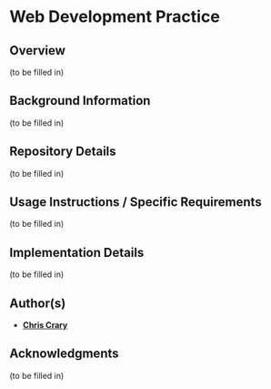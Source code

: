 # **Web Development Practice**


## **Overview**

(to be filled in)

## **Background Information**

(to be filled in)

## **Repository Details**

(to be filled in)

## **Usage Instructions / Specific Requirements**

(to be filled in)

## **Implementation Details**

(to be filled in)


## **Author(s)**

* **[Chris Crary](https://github.com/christophercrary)**

## **Acknowledgments**

(to be filled in)